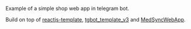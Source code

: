 Example of a simple shop web app in telegram bot.

Build on top of [reactjs-template](https://github.com/Telegram-Mini-Apps/reactjs-template), [tgbot_template_v3](https://github.com/Latand/tgbot_template_v3) and [MedSyncWebApp](https://github.com/Latand/MedSyncWebApp).

